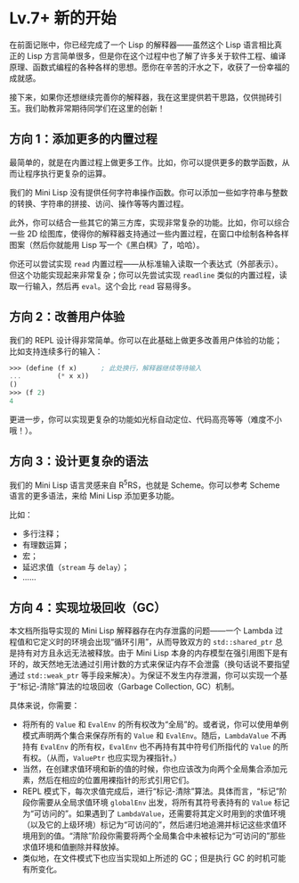 # Lv.7+ 新的开始

在前面记账中，你已经完成了一个 Lisp 的解释器——虽然这个 Lisp 语言相比真正的 Lisp 方言简单很多，但是你在这个过程中也了解了许多关于软件工程、编译原理、函数式编程的各种各样的思想。愿你在辛苦的汗水之下，收获了一份幸福的成就感。

接下来，如果你还想继续完善你的解释器，我在这里提供若干思路，仅供抛砖引玉。我们助教非常期待同学们在这里的创新！

## 方向 1：添加更多的内置过程

最简单的，就是在内置过程上做更多工作。比如，你可以提供更多的数学函数，从而让程序执行更复杂的运算。

我们的 Mini Lisp 没有提供任何字符串操作函数。你可以添加一些如字符串与整数的转换、字符串的拼接、访问、操作等等内置过程。

此外，你可以结合一些其它的第三方库，实现非常复杂的功能。比如，你可以综合一些 2D 绘图库，使得你的解释器支持通过一些内置过程，在窗口中绘制各种各样图案（然后你就能用 Lisp 写一个《黑白棋》了，哈哈）。

你还可以尝试实现 `read` 内置过程——从标准输入读取一个表达式（外部表示）。但这个功能实现起来非常复杂；你可以先尝试实现 `readline` 类似的内置过程，读取一行输入，然后再 `eval`。这个会比 `read` 容易得多。

## 方向 2：改善用户体验

我们的 REPL 设计得非常简单。你可以在此基础上做更多改善用户体验的功能；比如支持连续多行的输入：

```scheme
>>> (define (f x)      ; 此处换行，解释器继续等待输入
...         (* x x))
()
>>> (f 2)
4
```

更进一步，你可以实现更复杂的功能如光标自动定位、代码高亮等等（难度不小哦！）。

## 方向 3：设计更复杂的语法

我们的 Mini Lisp 语言灵感来自 R<sup>5</sup>RS，也就是 Scheme。你可以参考 Scheme 语言的更多语法，来给 Mini Lisp 添加更多功能。

比如：
- 多行注释；
- 有理数运算；
- 宏；
- 延迟求值（`stream` 与 `delay`）；
- ……

## 方向 4：实现垃圾回收（GC）

本文档所指导实现的 Mini Lisp 解释器存在内存泄露的问题——一个 Lambda 过程值和它定义时的环境会出现“循环引用”，从而导致双方的 `std::shared_ptr` 总是持有对方且永远无法被释放。由于 Mini Lisp 本身的内存模型在强引用图下是有环的，故天然地无法通过引用计数的方式来保证内存不会泄露（换句话说不要指望通过 `std::weak_ptr` 等手段来解决）。为保证不发生内存泄漏，你可以实现一个基于“标记-清除”算法的垃圾回收（Garbage Collection, GC）机制。

具体来说，你需要：
- 将所有的 `Value` 和 `EvalEnv` 的所有权改为“全局”的。或者说，你可以使用单例模式声明两个集合来保存所有的 `Value` 和 `EvalEnv`。随后，`LambdaValue` 不再持有 `EvalEnv` 的所有权，`EvalEnv` 也不再持有其中符号们所指代的 `Value` 的所有权。（从而，`ValuePtr` 也应实现为裸指针。）
- 当然，在创建求值环境和新的值的时候，你也应该改为向两个全局集合添加元素，然后在相应的位置用裸指针的形式引用它们。
- REPL 模式下，每次求值完成后，进行“标记-清除”算法。具体而言，“标记”阶段你需要从全局求值环境 `globalEnv` 出发，将所有其符号表持有的 `Value` 标记为“可访问的”。如果遇到了 `LambdaValue`，还需要将其定义时用到的求值环境（以及它的上级环境）标记为“可访问的”，然后递归地追溯并标记这些求值环境用到的值。“清除”阶段你需要将两个全局集合中未被标记为“可访问的”那些求值环境和值删除并释放掉。
- 类似地，在文件模式下也应当实现如上所述的 GC；但是执行 GC 的时机可能有所变化。
